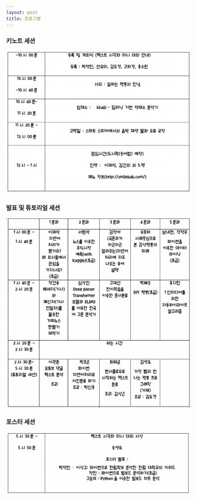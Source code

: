 ```yaml
---
layout: post
title: 프로그램
---
```





### 키노트 세션              

![table1](./assets/k.png)

### 발표 및 튜토리얼 세션                                
![table2](./assets/main.png)     

### 포스터 세션                    
![table3](./assets/p.png)          







